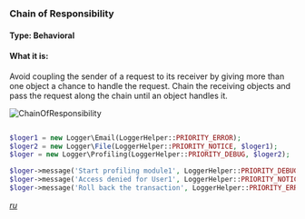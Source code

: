 ### Chain of Responsibility

#### Type: Behavioral

#### What it is:
Avoid coupling the sender of a request to its receiver by giving more than one object a chance to handle the request. Chain the receiving objects and pass the request along the chain until an object handles it.

![ChainOfResponsibility]

```php

$loger1 = new Logger\Email(LoggerHelper::PRIORITY_ERROR);
$loger2 = new Logger\File(LoggerHelper::PRIORITY_NOTICE, $loger1);
$loger = new Logger\Profiling(LoggerHelper::PRIORITY_DEBUG, $loger2);

$loger->message('Start profiling module1', LoggerHelper::PRIORITY_DEBUG);
$loger->message('Access denied for User1', LoggerHelper::PRIORITY_NOTICE);
$loger->message('Roll back the transaction', LoggerHelper::PRIORITY_ERROR);

```
_[ru][Ru ChainOfResponsibility]_

[ChainofResponsibility]: https://github.com/olegre/DesignPatterns/blob/master/~images/ChainofResponsibility.png
[Ru ChainofResponsibility]: https://github.com/olegre/DesignPatterns/blob/master/~images/ru/ChainofResponsibility.png
